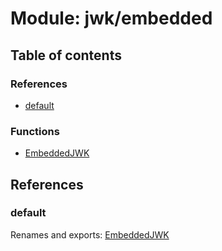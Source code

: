 # Module: jwk/embedded

## Table of contents

### References

- [default](jwk_embedded.md#default)

### Functions

- [EmbeddedJWK](../functions/jwk_embedded.embeddedjwk.md)

## References

### default

Renames and exports: [EmbeddedJWK](../functions/jwk_embedded.embeddedjwk.md)
